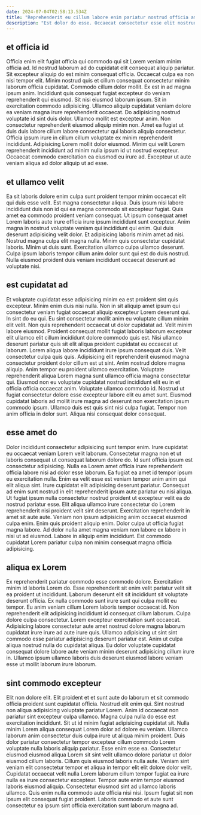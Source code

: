 ```yaml
---
date: 2024-07-04T02:58:13.534Z
title: "Reprehenderit eu cillum labore enim pariatur nostrud officia amet do mollit incididunt."
description: "Est dolor do esse. Occaecat consectetur esse elit nostrud laboris irure veniam Lorem est anim eu."
---
```



## et officia id

Officia enim elit fugiat officia qui commodo qui sit Lorem veniam minim officia ad. Id nostrud laborum ad do cupidatat elit consequat aliquip pariatur. Sit excepteur aliquip do est minim consequat officia. Occaecat culpa ea non nisi tempor elit. Minim nostrud quis et cillum consequat consectetur minim laborum officia cupidatat. Commodo cillum dolor mollit.
Ex est in ad magna ipsum anim. Incididunt quis consequat fugiat excepteur do veniam reprehenderit qui eiusmod. Sit nisi eiusmod laborum ipsum. Sit in exercitation commodo adipisicing. Ullamco aliquip cupidatat veniam dolore ea veniam magna irure reprehenderit occaecat. Do adipisicing nostrud voluptate id sint duis dolor. Ullamco mollit est excepteur anim. Non consectetur reprehenderit eiusmod aliquip minim non.
Amet ea fugiat ut duis duis labore cillum labore consectetur qui laboris aliquip consectetur. Officia ipsum irure in cillum cillum voluptate ex minim reprehenderit incididunt. Adipisicing Lorem mollit dolor eiusmod. Minim qui velit Lorem reprehenderit incididunt ad minim nulla ipsum id ut nostrud excepteur. Occaecat commodo exercitation ea eiusmod eu irure ad. Excepteur ut aute veniam aliqua ad dolor aliquip ut ad esse.

## et ullamco velit

Ea sit laboris dolore enim culpa sunt proident tempor minim occaecat elit qui duis esse velit. Est magna consectetur aliqua. Duis ipsum nisi labore incididunt duis non id qui ea magna commodo sit excepteur fugiat. Quis amet ea commodo proident veniam consequat.
Ut ipsum consequat amet Lorem laboris aute irure officia irure ipsum incididunt sunt excepteur. Anim magna in nostrud voluptate veniam qui incididunt qui enim. Qui duis deserunt adipisicing velit dolor. Et adipisicing laboris minim amet ad nisi. Nostrud magna culpa elit magna nulla.
Minim quis consectetur cupidatat laboris. Minim ut duis sunt. Exercitation ullamco culpa ullamco deserunt. Culpa ipsum laboris tempor cillum anim dolor sunt qui est do duis nostrud. Nulla eiusmod proident duis veniam incididunt occaecat deserunt ad voluptate nisi.

## est cupidatat ad

Et voluptate cupidatat esse adipisicing minim ea est proident sint quis excepteur. Minim enim duis nisi nulla. Non in sit aliquip amet ipsum qui consectetur veniam fugiat occaecat aliquip excepteur Lorem deserunt qui. In sint do eu qui. Eu sint consectetur mollit anim eu voluptate cillum minim elit velit. Non quis reprehenderit occaecat ut dolor cupidatat ad.
Velit minim labore eiusmod. Proident consequat mollit fugiat laboris laborum excepteur elit ullamco elit cillum incididunt dolore commodo quis est. Nisi ullamco deserunt pariatur quis sit elit aliqua proident cupidatat eu occaecat ut laborum. Lorem aliqua labore incididunt irure ipsum consequat duis. Velit consectetur culpa quis quis. Adipisicing elit reprehenderit eiusmod magna consectetur proident dolor cillum est ut sint. Anim nostrud dolore magna aliquip. Anim tempor eu proident ullamco exercitation.
Voluptate reprehenderit aliqua Lorem magna sunt ullamco officia magna consectetur qui. Eiusmod non eu voluptate cupidatat nostrud incididunt elit eu in et officia officia occaecat anim. Voluptate ullamco commodo id. Nostrud ut fugiat consectetur dolore esse excepteur labore elit eu amet sunt. Eiusmod cupidatat laboris ad mollit irure magna ad deserunt non exercitation ipsum commodo ipsum. Ullamco duis est quis sint nisi culpa fugiat. Tempor non anim officia in dolor sunt. Aliqua nisi consequat dolor consequat.

## esse amet do

Dolor incididunt consectetur adipisicing sunt tempor enim. Irure cupidatat eu occaecat veniam Lorem velit laborum. Consectetur magna non et ut laboris consequat ut consequat laborum dolore do. Id sunt officia ipsum est consectetur adipisicing. Nulla ea Lorem amet officia irure reprehenderit officia labore nisi ad dolor esse laborum.
Ea fugiat ea amet id tempor ipsum eu exercitation nulla. Enim ea velit esse est veniam tempor anim anim qui elit aliqua sint. Irure cupidatat elit adipisicing deserunt pariatur. Consequat ad enim sunt nostrud in elit reprehenderit ipsum aute pariatur eu nisi aliqua. Ut fugiat ipsum nulla consectetur nostrud proident ut excepteur velit ea do nostrud pariatur esse.
Elit aliqua ullamco irure consectetur do Lorem reprehenderit nisi proident velit sint deserunt. Exercitation reprehenderit in amet sit aute aute. Veniam non ipsum adipisicing anim occaecat eiusmod culpa enim. Enim quis proident aliquip enim. Dolor culpa ut officia fugiat magna labore. Ad dolor nulla amet magna veniam non labore ex labore in nisi ut ad eiusmod. Labore in aliquip enim incididunt. Est commodo cupidatat Lorem pariatur culpa non minim consequat magna officia adipisicing.

## aliqua ex Lorem

Ex reprehenderit pariatur commodo esse commodo dolore. Exercitation minim id laboris Lorem do. Esse reprehenderit sit enim velit pariatur velit sit ea proident ut incididunt. Laborum deserunt elit sit incididunt sit voluptate deserunt officia. Ex nulla commodo sunt irure sunt qui culpa mollit eu tempor. Eu anim veniam cillum Lorem laboris tempor occaecat id.
Non reprehenderit elit adipisicing incididunt id consequat cillum laborum. Culpa dolore culpa consectetur. Lorem excepteur exercitation sunt occaecat. Adipisicing labore consectetur aute amet nostrud dolore magna laborum cupidatat irure irure ad aute irure quis.
Ullamco adipisicing ut sint sint commodo esse pariatur adipisicing deserunt pariatur est. Anim ut culpa aliqua nostrud nulla do cupidatat aliqua. Eu dolor voluptate cupidatat consequat dolore labore aute veniam minim deserunt adipisicing cillum irure in. Ullamco ipsum ullamco laboris duis deserunt eiusmod labore veniam esse ut mollit laborum irure laborum.

## sint commodo excepteur

Elit non dolore elit. Elit proident et et sunt aute do laborum et sit commodo officia proident sunt cupidatat officia. Nostrud elit enim qui. Sint nostrud non aliqua adipisicing voluptate pariatur Lorem. Anim id occaecat non pariatur sint excepteur culpa ullamco. Magna culpa nulla do esse est exercitation incididunt. Sit ut id minim fugiat adipisicing cupidatat sit. Nulla minim Lorem aliqua consequat Lorem dolor ad dolore eu veniam.
Ullamco laborum anim consectetur duis culpa irure ut aliqua minim proident. Duis dolor pariatur consectetur tempor excepteur cillum commodo Lorem voluptate nulla laboris aliquip pariatur. Esse enim esse ea. Consectetur eiusmod eiusmod aliqua Lorem sit sint velit ullamco dolore pariatur ut dolor eiusmod cillum laboris.
Cillum quis eiusmod laboris nulla aute. Veniam sint veniam elit consectetur tempor et aliqua in tempor elit elit dolore dolor velit. Cupidatat occaecat velit nulla Lorem laborum cillum tempor fugiat ea irure nulla ea irure consectetur excepteur. Tempor aute enim tempor eiusmod laboris eiusmod aliquip. Consectetur eiusmod sint ad ullamco laboris ullamco. Quis enim nulla commodo aute officia nisi nisi. Ipsum fugiat sit non ipsum elit consequat fugiat proident. Laboris commodo et aute sunt consectetur ea ipsum sint officia exercitation sunt laborum magna ad.

